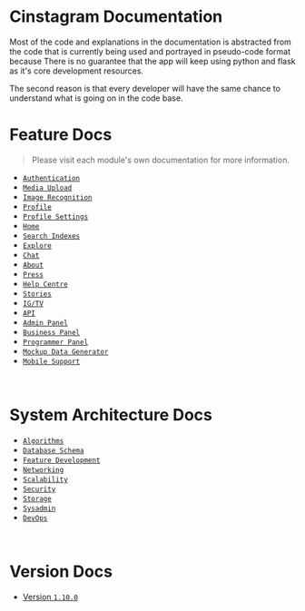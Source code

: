 # Cinstagram Documentation

Most of the code and explanations in the documentation is abstracted from the code that is currently being used and portrayed in pseudo-code format because There is no guarantee that the app will keep using python and flask as it's core development resources.

The second reason is that every developer will have the same chance to understand what is going on in the code base.

# Feature Docs

> Please visit each module's own documentation for more information.

- [`Authentication`](./module_docs/authentication.md)
- [`Media Upload`](./module_docs/media_upload.md)
- [`Image Recognition`](./module_docs/image_recognition.md)
- [`Profile`](./module_docs/profile.md)
- [`Profile Settings`](./module_docs/profile_settings.md)
- [`Home`](./module_docs/home.md)
- [`Search Indexes`](./module_docs/search_indexes.md)
- [`Explore`](./module_docs/expolore.md)
- [`Chat`](./module_docs/chat.md)
- [`About`](./module_docs/about.md)
- [`Press`](./module_docs/press.md)
- [`Help Centre`](./module_docs/help_centre.md)
- [`Stories`](./module_docs/stories.md)
- [`IG/TV`](./module_docs/IG_TV.md)
- [`API`](./module_docs/api.md)
- [`Admin Panel`](./module_docs/admin_panel.md)
- [`Business Panel`](./module_docs/business_panel.md)
- [`Programmer Panel`](./module_docs/programmer_panel.md)
- [`Mockup Data Generator`](./module_docs/data_mockup_generator.md)
- [`Mobile Support`](./module_docs/mobile.md)

<br>

# System Architecture Docs

- [`Algorithms`](./architecture_docs/algorithms.md)
- [`Database Schema`](./architecture_docs/database_schema.md)
- [`Feature Development`](./architecture_docs/feature_development.md)
- [`Networking`](./architecture_docs/networking.md)
- [`Scalability`](./architecture_docs/scalability.md)
- [`Security`](./architecture_docs/security.md)
- [`Storage`](./architecture_docs/storage.md)
- [`Sysadmin`](./architecture_docs/sysadmin.md)
- [`DevOps`](./architecture_docs/devops.md)

<br>

# Version Docs

- [Version `1.10.0`](./version-1.10.0.md)
